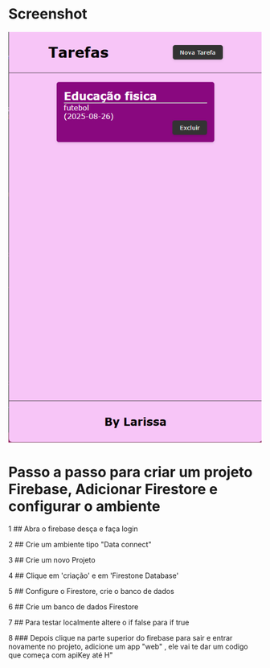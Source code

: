 # Screenshot

 ![Screenshot](./Captura%20de%20tela%202025-08-26%20112318.png)


 # Passo a passo para criar um projeto Firebase, Adicionar Firestore e configurar o ambiente

1 ## Abra o firebase desça e faça login

2 ## Crie um ambiente tipo "Data connect"

3 ## Crie um novo Projeto

4 ## Clique em 'criação' e em 'Firestone Database'

5 ## Configure o Firestore, crie o banco de dados 

6 ## Crie um banco de dados Firestore

7 ## Para testar localmente altere o if false para if true

8 ### Depois clique na parte superior do firebase para sair e entrar novamente no projeto, adicione um app "web" , ele vai te dar um codigo que começa com apiKey até H"


 
